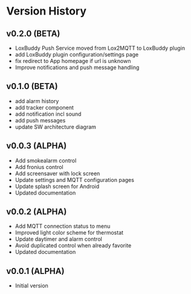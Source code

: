 # Version History

## v0.2.0 (BETA)

* LoxBuddy Push Service moved from Lox2MQTT to LoxBuddy plugin
* add LoxBuddy plugin configuration/settings page
* fix redirect to App homepage if url is unknown
* Improve notifications and push message handling

## v0.1.0 (BETA)

* add alarm history
* add tracker component
* add notification incl sound
* add push messages
* update SW architecture diagram

## v0.0.3 (ALPHA)

 * Add smokealarm control
 * Add fronius control
 * Add screensaver with lock screen
 * Update settings and MQTT configuration pages
 * Update splash screen for Android
 * Updated documentation

## v0.0.2 (ALPHA)

 * Add MQTT connection status to menu
 * Improved light color scheme for thermostat
 * Update daytimer and alarm control
 * Avoid duplicated control when already favorite
 * Updated documentation

## v0.0.1 (ALPHA)

 * Initial version

